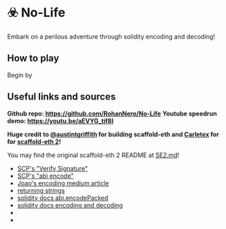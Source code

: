# ☣️ No-Life

Embark on a perilous adventure through solidity encoding and decoding!

## How to play

Begin by

## Useful links and sources

**Github repo: https://github.com/RohanNero/No-Life**
**Youtube speedrun demo: https://youtu.be/aEVYG_tif8I**

**Huge credit to [@austintgriffith](https://github.com/austintgriffith) for building scaffold-eth and [Carletex](https://github.com/carletex) for for [scaffold-eth 2](https://github.com/scaffold-eth/se-2)!**

You may find the original scaffold-eth 2 README at [SE2.md](SE2.md)!

- [SCP's "Verify Signature"](https://www.youtube.com/watch?v=vYwYe-Gv_XI)
- [SCP's "abi encode"](https://solidity-by-example.org/abi-encode/)
- [Joao's encoding medium article](https://medium.com/coinmonks/abi-encode-and-decode-using-solidity-2d372a03e110)
- [returning strings](https://solidity-kr.readthedocs.io/ko/latest/frequently-asked-questions.html)
- [solidity docs abi.encodePacked](https://docs.soliditylang.org/en/v0.8.11/abi-spec.html?highlight=encodepacked#non-standard-packed-mode)
- [solidity docs encoding and decoding](https://docs.soliditylang.org/en/v0.8.19/units-and-global-variables.html#abi-encoding-and-decoding-functions)
- []()
- []()
